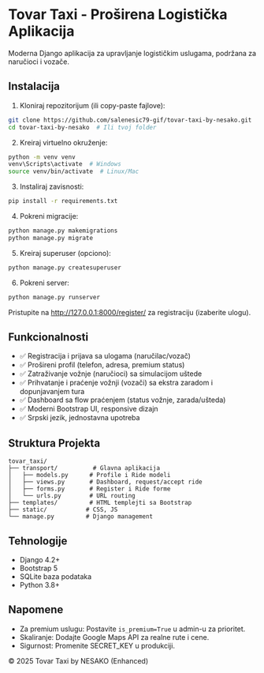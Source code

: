 # Tovar Taxi - Proširena Logistička Aplikacija

Moderna Django aplikacija za upravljanje logističkim uslugama, podržana za naručioci i vozače.

## Instalacija

1. Kloniraj repozitorijum (ili copy-paste fajlove):
```bash
git clone https://github.com/salenesic79-gif/tovar-taxi-by-nesako.git  # Ili ručno kreiraj
cd tovar-taxi-by-nesako  # Ili tvoj folder
```

2. Kreiraj virtuelno okruženje:
```bash
python -m venv venv
venv\Scripts\activate  # Windows
source venv/bin/activate  # Linux/Mac
```

3. Instaliraj zavisnosti:
```bash
pip install -r requirements.txt
```

4. Pokreni migracije:
```bash
python manage.py makemigrations
python manage.py migrate
```

5. Kreiraj superuser (opciono):
```bash
python manage.py createsuperuser
```

6. Pokreni server:
```bash
python manage.py runserver
```

Pristupite na http://127.0.0.1:8000/register/ za registraciju (izaberite ulogu).

## Funkcionalnosti

- ✅ Registracija i prijava sa ulogama (naručilac/vozač)
- ✅ Prošireni profil (telefon, adresa, premium status)
- ✅ Zatraživanje vožnje (naručioci) sa simulacijom uštede
- ✅ Prihvatanje i praćenje vožnji (vozači) sa ekstra zaradom i dopunjavanjem tura
- ✅ Dashboard sa flow praćenjem (status vožnje, zarada/ušteda)
- ✅ Moderni Bootstrap UI, responsive dizajn
- ✅ Srpski jezik, jednostavna upotreba

## Struktura Projekta
```
tovar_taxi/
├── transport/          # Glavna aplikacija
│   ├── models.py      # Profile i Ride modeli
│   ├── views.py       # Dashboard, request/accept ride
│   ├── forms.py       # Register i Ride forme
│   └── urls.py        # URL routing
├── templates/         # HTML templejti sa Bootstrap
├── static/           # CSS, JS
└── manage.py         # Django management
```

## Tehnologije

* Django 4.2+
* Bootstrap 5
* SQLite baza podataka
* Python 3.8+

## Napomene

- Za premium uslugu: Postavite `is_premium=True` u admin-u za prioritet.
- Skaliranje: Dodajte Google Maps API za realne rute i cene.
- Sigurnost: Promenite SECRET_KEY u produkciji.

© 2025 Tovar Taxi by NESAKO (Enhanced)
